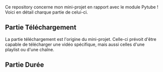 Ce repository concerne mon mini-projet en rapport avec le module Pytube ! Voici en détail charque partie de celui-ci.

## Partie Téléchargement

La partie téléchargement est l'origine du mini-projet. Celle-ci prévoit d'être capable de télécharger une vidéo spécifique, mais aussi celles d'une playlist ou d'une chaîne.

## Partie Durée
